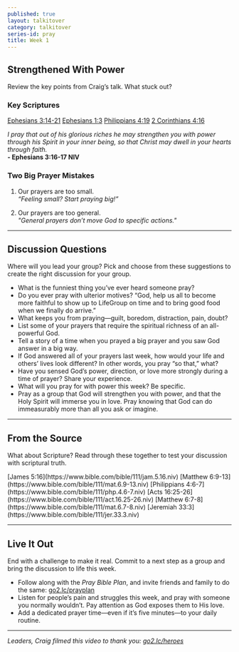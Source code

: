 ```yaml
---
published: true
layout: talkitover
category: talkitover
series-id: pray
title: Week 1
---
```


## Strengthened With Power
<p class="lead">Review the key points from Craig’s talk. What stuck out?</p> 

### Key Scriptures 
[Ephesians 3:14-21](https://www.bible.com/bible/111/eph.3.14-21.niv) [Ephesians 1:3](https://www.bible.com/bible/111/eph.1.3.niv) [Philippians 4:19](https://www.bible.com/bible/111/php.4.19.niv) [2 Corinthians 4:16](https://www.bible.com/bible/111/2cor.4.16.niv)

_I pray that out of his glorious riches he may strengthen you with power through his Spirit in your inner being, so that Christ may dwell in your hearts through faith._<br /> **- Ephesians 3:16-17 NIV**

### Two Big Prayer Mistakes
1. Our prayers are too small.<br />
_“Feeling small? Start praying big!”_

2. Our prayers are too general.<br />
_"General prayers don’t move God to specific actions."_

* * *

## Discussion Questions
<p class="lead">Where will you lead your group? Pick and choose from these suggestions to create the right discussion for your group.</p>

*	What is the funniest thing you’ve ever heard someone pray?
*	Do you ever pray with ulterior motives? “God, help us all to become more faithful to show up to LifeGroup on time and to bring good food when we finally do arrive.”
*	What keeps you from praying—guilt, boredom, distraction, pain, doubt?
*	List some of your prayers that require the spiritual richness of an all-powerful God.
*	Tell a story of a time when you prayed a big prayer and you saw God answer in a big way. 
*	If God answered all of your prayers last week, how would your life and others’ lives look different? In other words, you pray “so that,” what?
*	Have you sensed God’s power, direction, or love more strongly during a time of prayer? Share your experience. 
*	What will you pray for with power this week? Be specific.
*	Pray as a group that God will strengthen you with power, and that the Holy Spirit will immerse you in love. Pray knowing that God can do immeasurably more than all you ask or imagine.



* * *

## From the Source
<p class="lead">What about Scripture? Read through these together to test your discussion with scriptural truth.</p>
[James 5:16](https://www.bible.com/bible/111/jam.5.16.niv) [Matthew 6:9-13](https://www.bible.com/bible/111/mat.6.9-13.niv) [Philippians 4:6-7](https://www.bible.com/bible/111/php.4.6-7.niv) [Acts 16:25-26](https://www.bible.com/bible/111/act.16.25-26.niv) [Matthew 6:7-8](https://www.bible.com/bible/111/mat.6.7-8.niv) [Jeremiah 33:3](https://www.bible.com/bible/111/jer.33.3.niv)

* * *

## Live It Out
<p class="lead">End with a challenge to make it real. Commit to a next step as a group and bring the discussion to life this week.</p>

*	Follow along with the _Pray Bible Plan_, and invite friends and family to do the same: [go2.lc/prayplan](http://go2.lc/prayplan)
*	Listen for people’s pain and struggles this week, and pray with someone you normally wouldn’t. Pay attention as God exposes them to His love. 
*	Add a dedicated prayer time—even if it’s five minutes—to your daily routine. 



* * *

_Leaders, Craig filmed this video to thank you: [go2.lc/heroes](http://leaders.lifechurch.tv/you-are-the-heroes/)_
